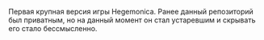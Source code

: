 Первая крупная версия игры Hegemonica. Ранее данный репозиторий был приватным, но на данный момент он стал устаревшим и скрывать его стало бессмысленно.
